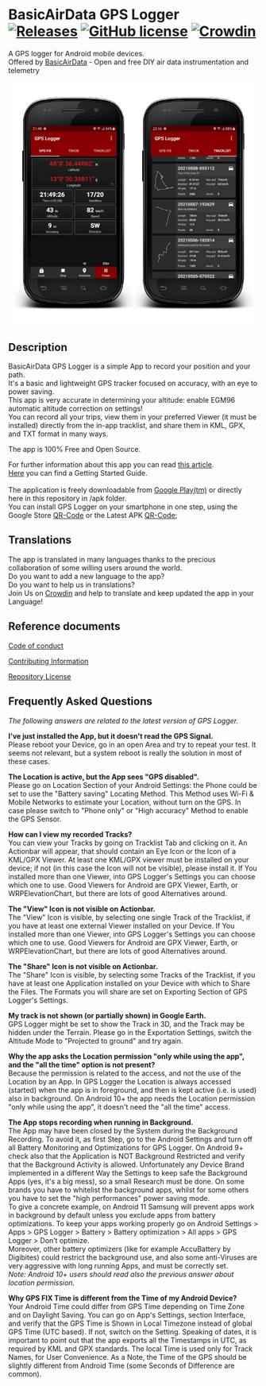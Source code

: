 # BasicAirData GPS Logger<br>[![Releases](http://img.shields.io/github/release/BasicAirData/GPSLogger.svg?label=%20release%20)](https://github.com/BasicAirData/GPSLogger/releases) [![GitHub license](https://img.shields.io/badge/license-GPL_3-blue.svg?label=%20license%20)](https://raw.githubusercontent.com/BasicAirData/GPSLogger/master/LICENSE) [![Crowdin](https://d322cqt584bo4o.cloudfront.net/gpslogger/localized.svg)](https://crowdin.com/project/gpslogger) 
A GPS logger for Android mobile devices.<br>
Offered by [BasicAirData](http://www.basicairdata.eu) - Open and free DIY air data instrumentation and telemetry 

![alt tag](https://github.com/BasicAirData/GPSLogger/blob/master/screenshots/Image_01.png)

## Description

BasicAirData GPS Logger is a simple App to record your position and your path.<br>
It's a basic and lightweight GPS tracker focused on accuracy, with an eye to power saving.<br>
This app is very accurate in determining your altitude: enable EGM96 automatic altitude correction on settings!<br>
You can record all your trips, view them in your preferred Viewer (it must be installed) directly from the in-app tracklist, and share them in KML, GPX, and TXT format in many ways.

The app is 100% Free and Open Source.

For further information about this app you can read [this article](http://www.basicairdata.eu/projects/android/android-gps-logger/).<br>
[Here](http://www.basicairdata.eu/projects/android/android-gps-logger/getting-started-guide-for-gps-logger/) you can find a Getting Started Guide.<br><br>
The application is freely downloadable from [Google Play(tm)](https://play.google.com/store/apps/details?id=eu.basicairdata.graziano.gpslogger) or directly here in this repository in /apk folder.<br>
You can install GPS Logger on your smartphone in one step, using the Google Store [QR-Code](https://github.com/BasicAirData/GPSLogger/blob/master/screenshots/qrcode%20-%20Google%20Store.png) or the Latest APK [QR-Code](https://github.com/BasicAirData/GPSLogger/blob/master/screenshots/qrcode.png);

## Translations

The app is translated in many languages thanks to the precious collaboration of some willing users around the world.<br>
Do you want to add a new language to the app?<br>
Do you want to help us in translations?<br>
Join Us on [Crowdin](https://crowdin.com/project/gpslogger) and help to translate and keep updated the app in your Language!

## Reference documents

[Code of conduct](CODE_OF_CONDUCT.md)

[Contributing Information](CONTRIBUTING.md)

[Repository License](LICENSE)

## Frequently Asked Questions

<i>The following answers are related to the latest version of GPS Logger.</i>

<b>I've just installed the App, but it doesn't read the GPS Signal.</b><br>
Please reboot your Device, go in an open Area and try to repeat your test. It seems not relevant, but a system reboot is really the solution in most of these cases.

<b>The Location is active, but the App sees "GPS disabled".</b><br>
Please go on Location Section of your Android Settings: the Phone could be set to use the "Battery saving" Locating Method. This Method uses Wi-Fi & Mobile Networks to estimate your Location, without turn on the GPS. In case please switch to "Phone only" or "High accuracy" Method to enable the GPS Sensor.

<b>How can I view my recorded Tracks?</b><br>
You can view your Tracks by going on Tracklist Tab and clicking on it. An Actionbar will appear, that should contain an Eye Icon or the Icon of a KML/GPX Viewer. At least one KML/GPX viewer must be installed on your device; if not (in this case the Icon will not be visible), please install it. If You installed more than one Viewer, into GPS Logger's Settings you can choose which one to use. Good Viewers for Android are GPX Viewer, Earth, or WRPElevationChart, but there are lots of good Alternatives around.

<b>The "View" Icon is not visible on Actionbar.</b><br>
The "View" Icon is visible, by selecting one single Track of the Tracklist, if you have at least one external Viewer installed on your Device. If You installed more than one Viewer, into GPS Logger's Settings you can choose which one to use. Good Viewers for Android are GPX Viewer, Earth, or WRPElevationChart, but there are lots of good Alternatives around.

<b>The "Share" Icon is not visible on Actionbar.</b><br>
The "Share" Icon is visible, by selecting some Tracks of the Tracklist, if you have at least one Application installed on your Device with which to Share the Files. The Formats you will share are set on Exporting Section of GPS Logger's Settings.

<b>My track is not shown (or partially shown) in Google Earth.</b><br>
GPS Logger might be set to show the Track in 3D, and the Track may be hidden under the Terrain. Please go in the Exportation Settings, switch the Altitude Mode to "Projected to ground" and try again.

<b>Why the app asks the Location permission "only while using the app", and the "all the time" option is not present?</b><br>
Because the permission is related to the access, and not the use of the Location by an App.
In GPS Logger the Location is always accessed (started) when the app is in foreground, and then is kept active (i.e. is used) also in background. On Android 10+ the app needs the Location permission "only while using the app", it doesn't need the "all the time" access.

<b>The App stops recording when running in Background.</b><br>
The App may have been closed by the System during the Background Recording. To avoid it, as first Step, go to the Android Settings and turn off all Battery Monitoring and Optimizations for GPS Logger. On Android 9+ check also that the Application is NOT Background Restricted and verify that the Background Activity is allowed. Unfortunately any Device Brand implemented in a different Way the Settings to keep safe the Background Apps (yes, it's a big mess), so a small Research must be done. On some brands you have to whitelist the background apps, whilst for some others you have to set the "high performances" power saving mode.<br>
To give a concrete example, on Android 11 Samsung will prevent apps work in background by default unless you exclude apps from battery optimizations. To keep your apps working properly go on Android Settings > Apps > GPS Logger > Battery > Battery optimization > All apps > GPS Logger > Don’t optimize.<br>
Moreover, other battery optimizers (like for example AccuBattery by Digibites) could restrict the background use, and also some anti-Viruses are very aggressive with long running Apps, and must be correctly set.<br>
<i>Note: Android 10+ users should read also the previous answer about location permission.</i>

<b>Why GPS FIX Time is different from the Time of my Android Device?</b><br>
Your Android Time could differ from GPS Time depending on Time Zone and on Daylight Saving. You can go on App's Settings, section Interface, and verify that the GPS Time is Shown in Local Timezone instead of global GPS Time (UTC based). If not, switch on the Setting. Speaking of dates, it is important to point out that the app exports all the Timestamps in UTC, as required by KML and GPX standards. The local Time is used only for Track Names, for User Convenience. As a Note, the Time of the GPS should be slightly different from Android Time (some Seconds of Difference are common).
